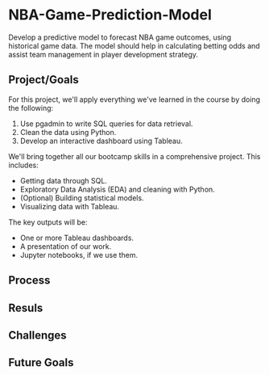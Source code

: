 # NBA-Game-Prediction-Model
Develop a predictive model to forecast NBA game outcomes, using historical game data. The model should help in calculating betting odds and assist team management in player development strategy.

## Project/Goals
For this project, we'll apply everything we've learned in the course by doing the following:

1. Use pgadmin to write SQL queries for data retrieval.
2. Clean the data using Python.
3. Develop an interactive dashboard using Tableau.

We'll bring together all our bootcamp skills in a comprehensive project. This includes:

- Getting data through SQL.
- Exploratory Data Analysis (EDA) and cleaning with Python.
- (Optional) Building statistical models.
- Visualizing data with Tableau.

The key outputs will be:

- One or more Tableau dashboards.
- A presentation of our work.
- Jupyter notebooks, if we use them.

## Process

## Resuls 

## Challenges

## Future Goals
